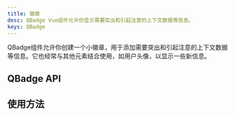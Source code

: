```yaml
---
title: 徽章
desc: QBadge Vue组件允许你显示需要突出和引起注意的上下文数据等信息。
keys: QBadge
---
```

QBadge组件允许你创建一个小徽章，用于添加需要突出和引起注意的上下文数据等信息。它也经常与其他元素结合使用，如用户头像，以显示一些新信息。

## QBadge API

<doc-api file="QBadge" />

## 使用方法

<doc-example title="基础" file="QBadge/Basic" />

<doc-example title="对齐" file="QBadge/Align" />

<doc-example title="浮动" file="QBadge/Floating" />

<doc-example title="透明" file="QBadge/Transparent" />

<doc-example title="概要设计" file="QBadge/Outline" />

<doc-example title="圆形设计" file="QBadge/Rounded" />

<doc-example title="指标" file="QBadge/Indicators" />
